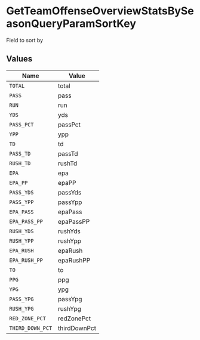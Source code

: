 # GetTeamOffenseOverviewStatsBySeasonQueryParamSortKey

Field to sort by


## Values

| Name             | Value            |
| ---------------- | ---------------- |
| `TOTAL`          | total            |
| `PASS`           | pass             |
| `RUN`            | run              |
| `YDS`            | yds              |
| `PASS_PCT`       | passPct          |
| `YPP`            | ypp              |
| `TD`             | td               |
| `PASS_TD`        | passTd           |
| `RUSH_TD`        | rushTd           |
| `EPA`            | epa              |
| `EPA_PP`         | epaPP            |
| `PASS_YDS`       | passYds          |
| `PASS_YPP`       | passYpp          |
| `EPA_PASS`       | epaPass          |
| `EPA_PASS_PP`    | epaPassPP        |
| `RUSH_YDS`       | rushYds          |
| `RUSH_YPP`       | rushYpp          |
| `EPA_RUSH`       | epaRush          |
| `EPA_RUSH_PP`    | epaRushPP        |
| `TO`             | to               |
| `PPG`            | ppg              |
| `YPG`            | ypg              |
| `PASS_YPG`       | passYpg          |
| `RUSH_YPG`       | rushYpg          |
| `RED_ZONE_PCT`   | redZonePct       |
| `THIRD_DOWN_PCT` | thirdDownPct     |
